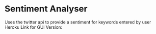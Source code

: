 # Sentiment Analyser
Uses the twitter api to provide a sentiment for keywords entered by user\
Heroku Link for GUI Version: 